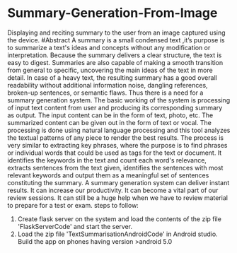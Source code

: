 # Summary-Generation-From-Image
Displaying and reciting summary to the user from an image captured using the device.
#Abstract
A summary is a small condensed text ,it’s purpose is to summarize a text's ideas and concepts without any modification or interpretation. Because the summary delivers a clear structure, the text is easy to digest. Summaries are also capable of making a smooth transition from general to specific, uncovering the main ideas of the text in more detail. In case of a heavy text, the resulting summary has a good overall readability without additional information noise, dangling references, broken-up sentences, or semantic flaws. Thus there is a need for a summary generation system. The basic working of the system is processing of input text content from user and producing its corresponding summary as output. The input content can be in the form of text, photo, etc. The summarized content can be given out in the form of text or vocal. The processing is done using natural language processing and this tool analyzes the textual patterns of any piece to render the best results. The process is very similar to extracting key phrases, where the purpose is to find phrases or individual words that could be used as tags for the text or document. It identifies the keywords in the text and count each word's relevance, extracts sentences from the text given, identifies the sentences with most relevant keywords and output them as a meaningful set of sentences constituting the summary. A summary generation system can deliver instant results. It can increase our productivity. It can become a vital part of our review sessions. It can still be a huge help when we have to review material to prepare for a test or exam.
steps to follow:
1) Create flask server on the system and load the contents of the zip file 'FlaskServerCode' and start the server.
2) Load the zip file 'TextSummarisationAndroidCode' in Android studio. Build the app on phones having version >android 5.0
